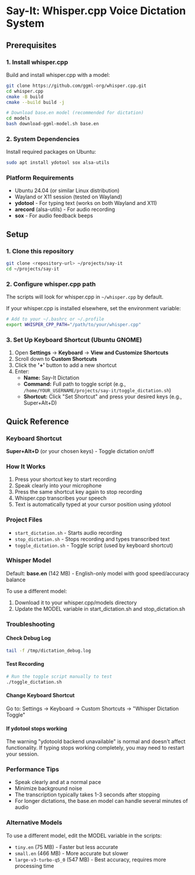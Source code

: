 # Say-It: Whisper.cpp Voice Dictation System

## Prerequisites

### 1. Install whisper.cpp
Build and install whisper.cpp with a model:
```bash
git clone https://github.com/ggml-org/whisper.cpp.git
cd whisper.cpp
cmake -B build
cmake --build build -j

# Download base.en model (recommended for dictation)
cd models
bash download-ggml-model.sh base.en
```

### 2. System Dependencies
Install required packages on Ubuntu:
```bash
sudo apt install ydotool sox alsa-utils
```

### Platform Requirements
- Ubuntu 24.04 (or similar Linux distribution)
- Wayland or X11 session (tested on Wayland)
- **ydotool** - For typing text (works on both Wayland and X11)
- **arecord** (alsa-utils) - For audio recording
- **sox** - For audio feedback beeps

## Setup

### 1. Clone this repository
```bash
git clone <repository-url> ~/projects/say-it
cd ~/projects/say-it
```

### 2. Configure whisper.cpp path
The scripts will look for whisper.cpp in `~/whisper.cpp` by default.

If your whisper.cpp is installed elsewhere, set the environment variable:
```bash
# Add to your ~/.bashrc or ~/.profile
export WHISPER_CPP_PATH="/path/to/your/whisper.cpp"
```

### 3. Set Up Keyboard Shortcut (Ubuntu GNOME)

1. Open **Settings** → **Keyboard** → **View and Customize Shortcuts**
2. Scroll down to **Custom Shortcuts**
3. Click the **'+'** button to add a new shortcut
4. Enter:
   - **Name:** Say-It Dictation
   - **Command:** Full path to toggle script (e.g., `/home/YOUR_USERNAME/projects/say-it/toggle_dictation.sh`)
   - **Shortcut:** Click "Set Shortcut" and press your desired keys (e.g., Super+Alt+D)

## Quick Reference

### Keyboard Shortcut
**Super+Alt+D** (or your chosen keys) - Toggle dictation on/off

### How It Works
1. Press your shortcut key to start recording
2. Speak clearly into your microphone
3. Press the same shortcut key again to stop recording
4. Whisper.cpp transcribes your speech
5. Text is automatically typed at your cursor position using ydotool

### Project Files
- `start_dictation.sh` - Starts audio recording
- `stop_dictation.sh` - Stops recording and types transcribed text
- `toggle_dictation.sh` - Toggle script (used by keyboard shortcut)

### Whisper Model
Default: **base.en** (142 MB) - English-only model with good speed/accuracy balance

To use a different model:
1. Download it to your whisper.cpp/models directory
2. Update the MODEL variable in start_dictation.sh and stop_dictation.sh

### Troubleshooting

#### Check Debug Log
```bash
tail -f /tmp/dictation_debug.log
```

#### Test Recording
```bash
# Run the toggle script manually to test
./toggle_dictation.sh
```

#### Change Keyboard Shortcut
Go to: Settings → Keyboard → Custom Shortcuts → "Whisper Dictation Toggle"

#### If ydotool stops working
The warning "ydotoold backend unavailable" is normal and doesn't affect functionality.
If typing stops working completely, you may need to restart your session.

### Performance Tips
- Speak clearly and at a normal pace
- Minimize background noise
- The transcription typically takes 1-3 seconds after stopping
- For longer dictations, the base.en model can handle several minutes of audio

### Alternative Models
To use a different model, edit the MODEL variable in the scripts:
- `tiny.en` (75 MB) - Faster but less accurate
- `small.en` (466 MB) - More accurate but slower
- `large-v3-turbo-q5_0` (547 MB) - Best accuracy, requires more processing time